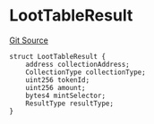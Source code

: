# LootTableResult
[Git Source](https://github.com/TreasureProject/spellcaster-facets/blob/35a5f7a33e5c726475104b88b7e2a468bb5aa2b7/src/advanced-crafting/AdvancedCraftingStorage.sol)


```solidity
struct LootTableResult {
    address collectionAddress;
    CollectionType collectionType;
    uint256 tokenId;
    uint256 amount;
    bytes4 mintSelector;
    ResultType resultType;
}
```


